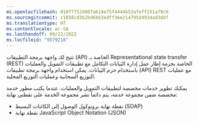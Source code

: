 ```yaml
---
ms.openlocfilehash: 010f7752d407a614e75f4444b53afeff251a79c6
ms.sourcegitcommit: c1858cd3b2bd6663edff36e214795d4934ad3ddf
ms.translationtype: HT
ms.contentlocale: ar-SA
ms.lasthandoff: 09/22/2022
ms.locfileid: "9579218"
---
```

تتيح لك واجهة برمجة التطبيقات (API) الخاصة بـ Representational state transfer (REST) الخاصة بحزمة إطار عمل إدارة البَيانات التكامل مع تطبيقات التمويل والعمليات باستخدام حزم البَيانات. يمكن استخدام واجهة برمجة تطبيقات (API) REST مع عمليات التوزيع السحابية وعمليات التوزيع المحلية.

يمكنك تطوير خدمات مخصصة لتطبيقات التمويل والعمليات. عندما يكتب مطور خدمة مخصصة ضمن مجموعة خدمة، يتم دائماً نشر مجموعة الخدمة على نقطتي نهاية:

-   نقطة نهاية بروتوكول الوصول إلى الكائنات البسيط (SOAP)
-   نقطة نهاية JavaScript Object Notation ‏(JSON)
